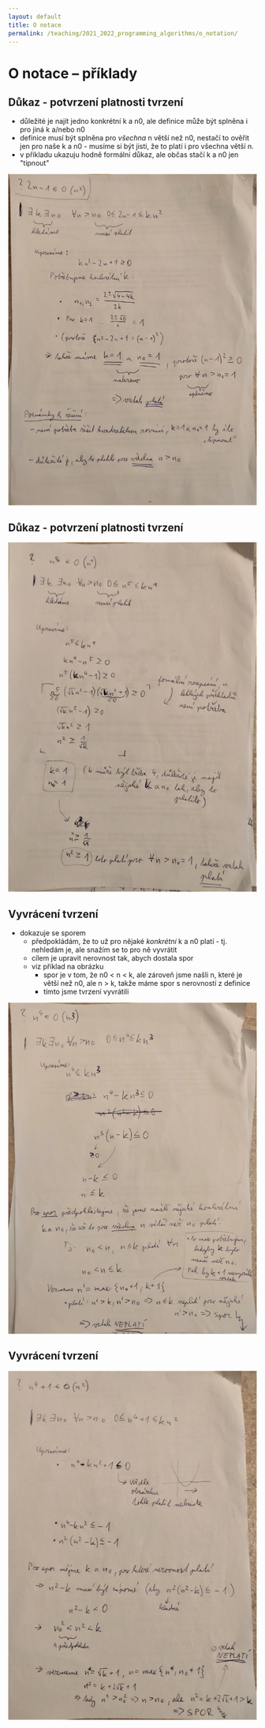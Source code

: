 ```yaml
---
layout: default 
title: O notace
permalink: /teaching/2021_2022_programming_algorithms/o_notation/
---
```

# O notace – příklady

## Důkaz - potvrzení platnosti tvrzení

- důležité je najít jedno konkrétní k a n0, ale definice může být splněna i pro jiná k a/nebo n0
- definice musí být splněna pro *všechna* n větší než n0, nestačí to ověřit jen pro naše k a n0 - musíme si být jisti,
  že to platí i pro všechna větší n.
- v příkladu ukazuju hodně formální důkaz, ale občas stačí k a n0 jen "tipnout"

![dukaz](/assets/img/o_notace/dukaz_easy.jpg)

## Důkaz - potvrzení platnosti tvrzení
![dukaz_tezsi](/assets/img/o_notace/dukaz_tezsi.jpg)

## Vyvrácení tvrzení

- dokazuje se sporem
    - předpokládám, že to už pro nějaké *konkrétní* k a n0 platí - tj. nehledám je, ale snažím se to pro ně vyvrátit
    - cílem je upravit nerovnost tak, abych dostala spor
    - viz příklad na obrázku
         - spor je v tom, že n0 < n < k, ale zároveň jsme našli n, které je větší než n0, ale n > k,
           takže máme spor s nerovností z definice
         - tímto jsme tvrzení vyvrátili

![vyvraceni](/assets/img/o_notace/vyvraceni_easy.jpg)

## Vyvrácení tvrzení
![vyvraceni_tezsi](/assets/img/o_notace/vyvraceni.jpg)

